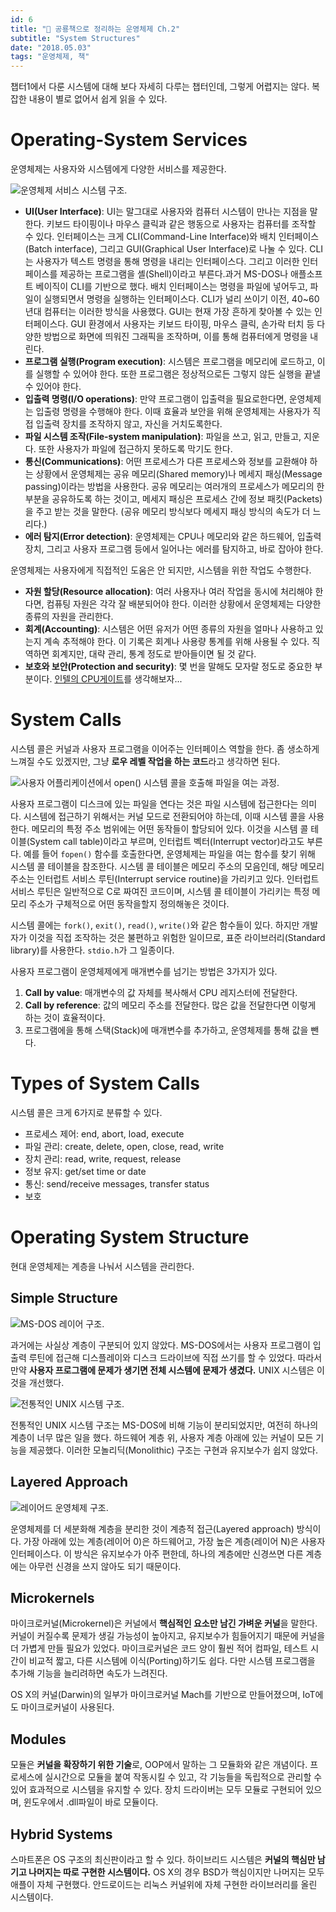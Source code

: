 ```yaml
---
id: 6
title: "🦕 공룡책으로 정리하는 운영체제 Ch.2"
subtitle: "System Structures"
date: "2018.05.03"
tags: "운영체제, 책"
---
```


챕터1에서 다룬 시스템에 대해 보다 자세히 다루는 챕터인데, 그렇게 어렵지는 않다. 복잡한 내용이 별로 없어서 쉽게 읽을 수 있다.

# Operating-System Services

운영체제는 사용자와 시스템에게 다양한 서비스를 제공한다.

![운영체제 서비스 시스템 구조.](https://t1.daumcdn.net/cfile/tistory/99C28E475ACA0D3E2D)

* **UI(User Interface)**: UI는 말그대로 사용자와 컴퓨터 시스템이 만나는 지점을 말한다. 키보드 타이핑이나 마우스 클릭과 같은 행동으로 사용자는 컴퓨터를 조작할 수 있다. 인터페이스는 크게 CLI(Command-Line Interface)와 배치 인터페이스(Batch interface), 그리고 GUI(Graphical User Interface)로 나눌 수 있다. CLI는 사용자가 텍스트 명령을 통해 명령을 내리는 인터페이스다. 그리고 이러한 인터페이스를 제공하는 프로그램을 셸(Shell)이라고 부른다.과거 MS-DOS나 애플소프트 베이직이 CLI를 기반으로 했다. 배치 인터페이스는 명령을 파일에 넣어두고, 파일이 실행되면서 명령을 실행하는 인터페이스다. CLI가 널리 쓰이기 이전, 40~60년대 컴퓨터는 이러한 방식을 사용했다. GUI는 현재 가장 흔하게 찾아볼 수 있는 인터페이스다. GUI 환경에서 사용자는 키보드 타이핑, 마우스 클릭, 손가락 터치 등 다양한 방법으로 화면에 띄워진 그래픽을 조작하며, 이를 통해 컴퓨터에게 명령을 내린다.
* **프로그램 실행(Program execution)**: 시스템은 프로그램을 메모리에 로드하고, 이를 실행할 수 있어야 한다. 또한 프로그램은 정상적으로든 그렇지 않든 실행을 끝낼 수 있어야 한다.
* **입출력 명령(I/O operations)**: 만약 프로그램이 입출력을 필요로한다면, 운영체제는 입출령 명령을 수행해야 한다. 이때 효율과 보안을 위해 운영체제는 사용자가 직접 입출력 장치를 조작하지 않고, 자신을 거치도록한다.
* **파일 시스템 조작(File-system manipulation)**: 파일을 쓰고, 읽고, 만들고, 지운다. 또한 사용자가 파일에 접근하지 못하도록 막기도 한다.
* **통신(Communications)**: 어떤 프로세스가 다른 프로세스와 정보를 교환해야 하는 상황에서 운영체제는 공유 메모리(Shared memory)나 메세지 패싱(Message passing)이라는 방법을 사용한다. 공유 메모리는 여러개의 프로세스가 메모리의 한 부분을 공유하도록 하는 것이고, 메세지 패싱은 프로세스 간에 정보 패킷(Packets)을 주고 받는 것을 말한다. (공유 메모리 방식보다 메세지 패싱 방식의 속도가 더 느리다.)
* **에러 탐지(Error detection)**: 운영체제는 CPU나 메모리와 같은 하드웨어, 입출력장치, 그리고 사용자 프로그램 등에서 일어나는 에러를 탐지하고, 바로 잡아야 한다.

운영체제는 사용자에게 직접적인 도움은 안 되지만, 시스템을 위한 작업도 수행한다.

* **자원 할당(Resource allocation)**: 여러 사용자나 여러 작업을 동시에 처리해야 한다면, 컴퓨팅 자원은 각각 잘 배분되어야 한다. 이러한 상황에서 운영체제는 다양한 종류의 자원을 관리한다.
* **회계(Accounting)**: 시스템은 어떤 유저가 어떤 종류의 자원을 얼마나 사용하고 있는지 계속 추적해야 한다. 이 기록은 회계나 사용량 통계를 위해 사용될 수 있다. 직역하면 회계지만, 대략 관리, 통계 정도로 받아들이면 될 것 같다.
* **보호와 보안(Protection and security)**: 몇 번을 말해도 모자랄 정도로 중요한 부분이다. [인텔의 CPU게이트](https://www.bloter.net/archives/300157)를 생각해보자...

# System Calls

시스템 콜은 커널과 사용자 프로그램을 이어주는 인터페이스 역할을 한다. 좀 생소하게 느껴질 수도 있겠지만, 그냥 **로우 레벨 작업을 하는 코드**라고 생각하면 된다.

![사용자 어플리케이션에서 open() 시스템 콜을 호출해 파일을 여는 과정.](https://user-images.githubusercontent.com/6410412/54861485-d9f48c00-4d6c-11e9-8eb6-f1bd59fa582d.png)

사용자 프로그램이 디스크에 있는 파일을 연다는 것은 파일 시스템에 접근한다는 의미다. 시스템에 접근하기 위해서는 커널 모드로 전환되어야 하는데, 이때 시스템 콜을 사용한다. 메모리의 특정 주소 범위에는 어떤 동작들이 할당되어 있다. 이것을 시스템 콜 테이블(System call table)이라고 부르며, 인터럽트 벡터(Interrupt vector)라고도 부른다. 예를 들어 `fopen()` 함수를 호출한다면, 운영체제는 파일을 여는 함수를 찾기 위해 시스템 콜 테이블을 참조한다. 시스템 콜 테이블은 메모리 주소의 모음인데, 해당 메모리 주소는 인터럽트 서비스 루틴(Interrupt service routine)을 가리키고 있다. 인터럽트 서비스 루틴은 일반적으로 C로 짜여진 코드이며, 시스템 콜 테이블이 가리키는 특정 메모리 주소가 구체적으로 어떤 동작을할지 정의해놓은 것이다.

시스템 콜에는 `fork()`, `exit()`, `read()`, `write()`와 같은 함수들이 있다. 하지만 개발자가 이것을 직접 조작하는 것은 불편하고 위험한 일이므로, 표준 라이브러리(Standard library)를 사용한다. `stdio.h`가 그 일종이다.

사용자 프로그램이 운영체제에게 매개변수를 넘기는 방법은 3가지가 있다.

1. **Call by value**: 매개변수의 값 자체를 복사해서 CPU 레지스터에 전달한다.
1. **Call by reference**: 값의 메모리 주소를 전달한다. 많은 값을 전달한다면 이렇게 하는 것이 효율적이다.
1. 프로그램에을 통해 스택(Stack)에 매개변수를 추가하고, 운영체제를 통해 값을 뺀다.

# Types of System Calls

시스템 콜은 크게 6가지로 분류할 수 있다.

* 프로세스 제어: end, abort, load, execute
* 파일 관리: create, delete, open, close, read, write
* 장치 관리: read, write, request, release
* 정보 유지: get/set time or date
* 통신: send/receive messages, transfer status
* 보호

# Operating System Structure

현대 운영체제는 계층을 나눠서 시스템을 관리한다.

## Simple Structure

![MS-DOS 레이어 구조.](https://t1.daumcdn.net/cfile/tistory/993927335ADF021139)

과거에는 사실상 계층이 구분되어 있지 않았다. MS-DOS에서는 사용자 프로그램이 입출력 루틴에 접근해 디스플레이와 디스크 드라이브에 직접 쓰기를 할 수 있었다. 따라서 만약 **사용자 프로그램에 문제가 생기면 전체 시스템에 문제가 생겼다.** UNIX 시스템은 이것을 개선했다.

![전통적인 UNIX 시스템 구조.](https://t1.daumcdn.net/cfile/tistory/9974773E5ADF02BE1B)

전통적인 UNIX 시스템 구조는 MS-DOS에 비해 기능이 분리되었지만, 여전히 하나의 계층이 너무 많은 일을 했다. 하드웨어 계층 위, 사용자 계층 아래에 있는 커널이 모든 기능을 제공했다. 이러한 모놀리딕(Monolithic) 구조는 구현과 유지보수가 쉽지 않았다.

## Layered Approach

![레이어드 운영체제 구조.](https://t1.daumcdn.net/cfile/tistory/994A513C5ADF038824)

운영체제를 더 세분화해 계층을 분리한 것이 계층적 접근(Layered approach) 방식이다. 가장 아래에 있는 계층(레이어 0)은 하드웨어고, 가장 높은 계층(레이어 N)은 사용자 인터페이스다. 이 방식은 유지보수가 아주 편한데, 하나의 계층에만 신경쓰면 다른 계층에는 아무런 신경을 쓰지 않아도 되기 때문이다.

## Microkernels

마이크로커널(Microkernel)은 커널에서 **핵심적인 요소만 남긴 가벼운 커널**을 말한다. 커널이 커질수록 문제가 생길 가능성이 높아지고, 유지보수가 힘들어지기 때문에 커널을 더 가볍게 만들 필요가 있었다. 마이크로커널은 코드 양이 훨씬 적어 컴파일, 테스트 시간이 비교적 짧고, 다른 시스템에 이식(Porting)하기도 쉽다. 다만 시스템 프로그램을 추가해 기능을 늘리려하면 속도가 느려진다.

OS X의 커널(Darwin)의 일부가 마이크로커널 Mach를 기반으로 만들어졌으며, IoT에도 마이크로커널이 사용된다.

## Modules

모듈은 **커널을 확장하기 위한 기술**로, OOP에서 말하는 그 모듈화와 같은 개념이다. 프로세스에 실시간으로 모듈을 붙여 작동시킬 수 있고, 각 기능들을 독립적으로 관리할 수 있어 효과적으로 시스템을 유지할 수 있다. 장치 드라이버는 모두 모듈로 구현되어 있으며, 윈도우에서 .dll파일이 바로 모듈이다.

## Hybrid Systems

스마트폰은 OS 구조의 최신판이라고 할 수 있다. 하이브리드 시스템은 **커널의 핵심만 남기고 나머지는 따로 구현한 시스템이다.** OS X의 경우 BSD가 핵심이지만 나머지는 모두 애플이 자체 구현했다. 안드로이드는 리눅스 커널위에 자체 구현한 라이브러리를 올린 시스템이다.